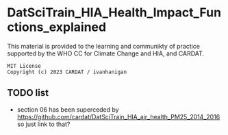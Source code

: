 # DatSciTrain_HIA_Health_Impact_Functions_explained

This material is provided to the learning and communikty of practice supported by the WHO CC for Climate Change and HIA, and CARDAT.

```
MIT License
Copyright (c) 2023 CARDAT / ivanhanigan
```

## TODO list

- section 06 has been superceded by https://github.com/cardat/DatSciTrain_HIA_air_health_PM25_2014_2016 so just link to that?